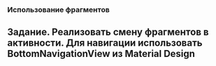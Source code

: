 ### Использование фрагментов

## Задание. Реализовать смену фрагментов в активности. Для навигации использовать BottomNavigationView из Material Design